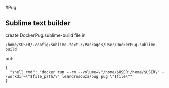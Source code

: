 #Pug

## Sublime text builder

create DockerPug.sublime-build file in 

    /home/$USER/.config/sublime-text-3/Packages/User/DockerPug.sublime-build

put:
  
    {
      "shell_cmd": "docker run --rm --volume=\"/home/$USER:/home/$USER\" --workdir=\"$file_path/\" leandrosouza/pug pug \"$file\""
    }


